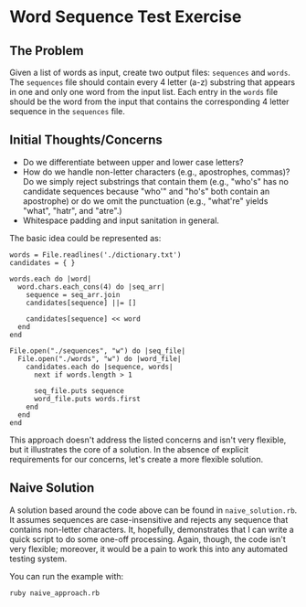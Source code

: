 # Word Sequence Test Exercise

## The Problem

Given a list of words as input, create two output files: `sequences` and `words`.
The `sequences` file should contain every 4 letter (a-z) substring that appears in
one and only one word from the input list. Each entry in the `words` file should
be the word from the input that contains the corresponding 4 letter sequence in
the `sequences` file.

## Initial Thoughts/Concerns

* Do we differentiate between upper and lower case letters?
* How do we handle non-letter characters (e.g., apostrophes, commas)? Do we
  simply reject substrings that contain them (e.g., "who's" has no candidate
  sequences because "who'" and "ho's" both contain an apostrophe) or do we
  omit the punctuation (e.g., "what're" yields "what", "hatr", and "atre".)
* Whitespace padding and input sanitation in general.

The basic idea could be represented as:

    words = File.readlines('./dictionary.txt')
    candidates = { }

    words.each do |word|
      word.chars.each_cons(4) do |seq_arr|
        sequence = seq_arr.join
        candidates[sequence] ||= []

        candidates[sequence] << word
      end
    end

    File.open("./sequences", "w") do |seq_file|
      File.open("./words", "w") do |word_file|
        candidates.each do |sequence, words|
          next if words.length > 1

          seq_file.puts sequence
          word_file.puts words.first
        end
      end
    end

This approach doesn't address the listed concerns and isn't very flexible, but
it illustrates the core of a solution. In the absence of explicit requirements
for our concerns, let's create a more flexible solution.

## Naive Solution

A solution based around the code above can be found in `naive_solution.rb`. It
assumes sequences are case-insensitive and rejects any sequence that contains
non-letter characters. It, hopefully, demonstrates that I can write a quick
script to do some one-off processing. Again, though, the code isn't very
flexible; moreover, it would be a pain to work this into any automated testing
system.

You can run the example with:

    ruby naive_approach.rb



